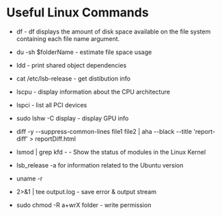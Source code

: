 # Useful Linux Commands

* df - df displays the amount of disk space available on the file system containing each file name argument.

* du -sh $folderName - estimate file space usage

* ldd - print shared object dependencies

* cat /etc/lsb-release - get distibution info

* lscpu - display information about the CPU architecture

* lspci - list all PCI devices

* sudo lshw -C display - display GPU info

* diff -y --suppress-common-lines file1 file2 | aha --black --title 'report-diff' > reportDiff.html

* lsmod | grep kfd - - Show the status of modules in the Linux Kernel

* lsb_release -a for information related to the Ubuntu version

* uname -r

* 2>&1 | tee output.log - save error & output stream

* sudo chmod -R a+wrX folder - write permission